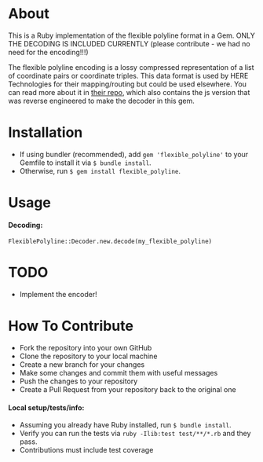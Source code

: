 # About
This is a Ruby implementation of the flexible polyline format in a Gem. ONLY THE DECODING IS INCLUDED CURRENTLY (please contribute - we had no need for the encoding!!!)

The flexible polyline encoding is a lossy compressed representation of a list of coordinate pairs or coordinate triples. This data format is used by HERE Technologies for their mapping/routing but could be used elsewhere. You can read more about it in [their repo](https://github.com/heremaps/flexible-polyline), which also contains the js version that was reverse engineered to make the decoder in this gem.

# Installation
- If using bundler (recommended), add `gem 'flexible_polyline'` to your Gemfile to install it via `$ bundle install`.
- Otherwise, run `$ gem install flexible_polyline`.

# Usage
#### Decoding:
```
FlexiblePolyline::Decoder.new.decode(my_flexible_polyline)
```

# TODO
- Implement the encoder!

# How To Contribute
- Fork the repository into your own GitHub
- Clone the repository to your local machine
- Create a new branch for your changes
- Make some changes and commit them with useful messages
- Push the changes to your repository
- Create a Pull Request from your repository back to the original one

#### Local setup/tests/info:
- Assuming you already have Ruby installed, run `$ bundle install`.
- Verify you can run the tests via `ruby -Ilib:test test/**/*.rb` and they pass.
- Contributions must include test coverage
